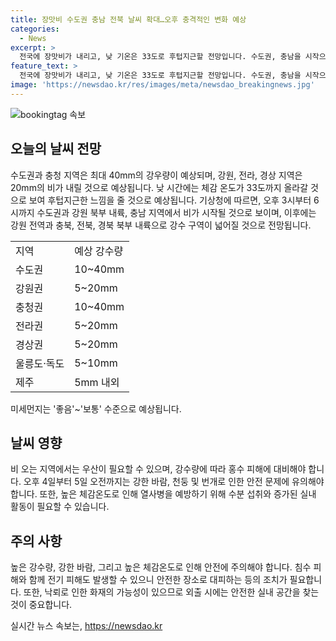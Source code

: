 ```yaml
---
title: 장맛비 수도권 충남 전북 날씨 확대…오후 충격적인 변화 예상
categories:
  - News
excerpt: >
  전국에 장맛비가 내리고, 낮 기온은 33도로 후텁지근할 전망입니다. 수도권, 충남을 시작으로 비가 내리고, 최고 40㎜의 비가 예상됩니다. 금요일까지 이어질 예정이며, 돌풍과 함께 천둥·번개가 예상되며, 강한 바람이 불 것으로 예상됩니다. 최저기온은 19~25도, 최고기온은 25~33도가 예상되며, 대구는 33도까지 오를 것으로 예상됩니다. 체감온도는 33도 내외로 무덥겠으며, 미세먼지는 좋음~보통이 예상됩니다.
feature_text: >
  전국에 장맛비가 내리고, 낮 기온은 33도로 후텁지근할 전망입니다. 수도권, 충남을 시작으로 비가 내리고, 최고 40㎜의 비가 예상됩니다. 금요일까지 이어질 예정이며, 돌풍과 함께 천둥·번개가 예상되며, 강한 바람이 불 것으로 예상됩니다. 최저기온은 19~25도, 최고기온은 25~33도가 예상되며, 대구는 33도까지 오를 것으로 예상됩니다. 체감온도는 33도 내외로 무덥겠으며, 미세먼지는 좋음~보통이 예상됩니다.
image: 'https://newsdao.kr/res/images/meta/newsdao_breakingnews.jpg'
---
```


<p><img src="https://newsdao.kr/res/images/meta/newsdao_breakingnews.jpg" alt="bookingtag 속보" /></p>

<h2 data-ke-size="size26">오늘의 날씨 전망</h2>

<p data-ke-size="size16">수도권과 충청 지역은 최대 40mm의 강우량이 예상되며, 강원, 전라, 경상 지역은 20mm의 비가 내릴 것으로 예상됩니다. 낮 시간에는 체감 온도가 33도까지 올라갈 것으로 보여 후텁지근한 느낌을 줄 것으로 예상됩니다. 기상청에 따르면, 오후 3시부터 6시까지 수도권과 강원 북부 내륙, 충남 지역에서 비가 시작될 것으로 보이며, 이후에는 강원 전역과 충북, 전북, 경북 북부 내륙으로 강수 구역이 넓어질 것으로 전망됩니다. </p>

<table>
  <tr>
    <td>지역</td>
    <td>예상 강수량</td>
  </tr>
  <tr>
    <td>수도권</td>
    <td>10~40mm</td>
  </tr>
  <tr>
    <td>강원권</td>
    <td>5~20mm</td>
  </tr>
  <tr>
    <td>충청권</td>
    <td>10~40mm</td>
  </tr>
  <tr>
    <td>전라권</td>
    <td>5~20mm</td>
  </tr>
  <tr>
    <td>경상권</td>
    <td>5~20mm</td>
  </tr>
  <tr>
    <td>울릉도·독도</td>
    <td>5~10mm</td>
  </tr>
  <tr>
    <td>제주</td>
    <td>5mm 내외</td>
  </tr>
</table>

<p data-ke-size="size16">미세먼지는 '좋음'~'보통' 수준으로 예상됩니다.</p>

<h2 data-ke-size="size26">날씨 영향</h2>

<p data-ke-size="size16">비 오는 지역에서는 우산이 필요할 수 있으며, 강수량에 따라 홍수 피해에 대비해야 합니다. 오후 4일부터 5일 오전까지는 강한 바람, 천둥 및 번개로 인한 안전 문제에 유의해야 합니다. 또한, 높은 체감온도로 인해 열사병을 예방하기 위해 수분 섭취와 증가된 실내 활동이 필요할 수 있습니다.</p>

<h2 data-ke-size="size26">주의 사항</h2>

<p data-ke-size="size16">높은 강수량, 강한 바람, 그리고 높은 체감온도로 인해 안전에 주의해야 합니다. 침수 피해와 함께 전기 피해도 발생할 수 있으니 안전한 장소로 대피하는 등의 조치가 필요합니다. 또한, 낙뢰로 인한 화재의 가능성이 있으므로 외출 시에는 안전한 실내 공간을 찾는 것이 중요합니다.</p>
실시간 뉴스 속보는, <a href="https://newsdao.kr" rel="dofollow">https://newsdao.kr</a>


